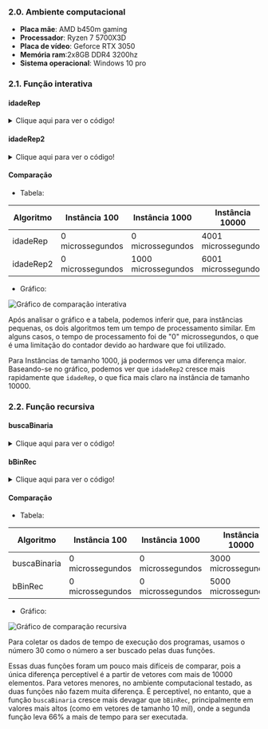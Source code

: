 ### 2.0. Ambiente computacional
* **Placa mãe**: AMD b450m gaming
* **Processador**: Ryzen 7 5700X3D
* **Placa de vídeo**: Geforce RTX 3050
* **Memória ram**:2x8GB DDR4 3200hz
* **Sistema operacional**: Windows 10 pro


### 2.1. Função interativa
#### idadeRep
<details>
  <summary>Clique aqui para ver o código!</summary>
  
```c++
#include <iostream>
#include <vector>
#include <random>
#include <chrono>
#include <fstream>

using namespace std;


bool idadeRep(const vector<int>& Idade){
    int tam = Idade.size();
    int menor = 200;
    for(int i = 0; i<tam; i++){
        if (Idade[i]<menor){
        menor = Idade[i];
        }
    }

    for(int i = 0; i<tam; i++){
        if (Idade[i]==menor){
        return true;
        }
    }

    return false;
}

int main() {
    // Captura o tempo de início
    auto start = std::chrono::high_resolution_clock::now();

    vector<int> idades;
    std::ifstream file("./lists/idades_10000.txt");

    std::string line;
    while (std::getline(file, line)) {
        idades.push_back(std::stoi(line));
    }

    if (idadeRep(idades)) {
        cout << "There are repeated minimum ages." << endl;
    } else {
        cout << "No repeated minimum ages." << endl;
    }


    // Captura o tempo de término
    auto end = std::chrono::high_resolution_clock::now();

    // Calcula a duração em milissegundos
    std::chrono::duration<double, std::micro> duration = end - start;

    // Exibe o tempo de execução
    std::cout << "O código levou " << duration.count() << " microssegundos para rodar." << std::endl;

    return 0;
}

```
</details>

#### idadeRep2
<details>
  <summary>Clique aqui para ver o código!</summary>
  
```c++
#include <iostream>
#include <vector>
#include<algorithm>
#include <random>
#include <chrono>
#include <fstream>

using namespace std;


bool idadeRep2(vector<int> Idade){
sort(Idade.begin(),Idade.end());
return Idade[0]==Idade[1];
}


int main() {
    // Captura o tempo de início
    auto start = std::chrono::high_resolution_clock::now();

    vector<int> idades;
    std::ifstream file("./lists/idades_10000.txt");

    std::string line;
    while (std::getline(file, line)) {
        idades.push_back(std::stoi(line));
    }

    if (idadeRep2(idades)) {
        cout << "There are repeated minimum ages." << endl;
    } else {
        cout << "No repeated minimum ages." << endl;
    }

    // Captura o tempo de término
    auto end = std::chrono::high_resolution_clock::now();

    // Calcula a duração em milissegundos
    std::chrono::duration<double, std::micro> duration = end - start;

    // Exibe o tempo de execução
    std::cout << "O código levou " << duration.count() << " microssegundos para rodar." << std::endl;

    return 0;
}

```
</details>


#### Comparação

* Tabela:

| Algoritmo | Instância 100    | Instância 1000      | Instância 10000     |
|-----------|------------------|---------------------|---------------------|
| idadeRep  | 0 microssegundos | 0 microssegundos    | 4001 microssegundos |
| idadeRep2 | 0 microssegundos | 1000 microssegundos | 6001 microssegundos |


* Gráfico:

![Gráfico de comparação interativa](https://i.ibb.co/8bFbjqR/idade-Rep-Graph.png)

Após analisar o gráfico e a tabela, podemos inferir que, para instâncias pequenas, os dois algoritmos tem um tempo de processamento similar. Em alguns casos, o tempo de processamento foi de "0" microssegundos, o que é uma limitação do contador devido ao hardware que foi utilizado.

Para Instâncias de tamanho 1000, já podermos ver uma diferença maior. Baseando-se no gráfico, podemos ver que `idadeRep2` cresce mais rapidamente que `idadeRep`, o que fica mais claro na instância de tamanho 10000.

### 2.2. Função recursiva

#### buscaBinaria
<details>
  <summary>Clique aqui para ver o código!</summary>

```c++
#include <iostream>
#include <vector>
#include <chrono>
#include <fstream>

using namespace std;

int buscaBinaria(const std::vector<int>& A, int x) {
    int esq = 0; // Índice inicial
    int dir = A.size(); // Tamanho do vetor

    while (esq < dir) {
        int m = (esq + dir) / 2; // Ponto médio
        if (x > A[m]) {
            esq = m + 1; // Ajusta a posição da esquerda
        } else {
            dir = m; // Ajusta a posição da direita
        }
    }

    if (A[esq] == x) {
        return esq; // Retorna o índice se encontrar o valor
    }

    return -1; // Caso não encontre
}

int main() {
    // Captura o tempo de início
    auto start = std::chrono::high_resolution_clock::now();

    vector<int> idades;
    std::ifstream file("./lists/idades_10000_ordenadas.txt");

    std::string line;
    while (std::getline(file, line)) {
        idades.push_back(std::stoi(line));
    }

    int resultado = buscaBinaria(idades, 30);
    if (resultado != -1) {
        cout << "Elemento encontrado no índice: " << resultado << endl;
    }
    else {
        cout << "Elemento não encontrado." << endl;
    }

    // Captura o tempo de término
    auto end = std::chrono::high_resolution_clock::now();

    // Calcula a duração em milissegundos
    std::chrono::duration<double, std::micro> duration = end - start;

    // Exibe o tempo de execução
    std::cout << "O código levou " << duration.count() << " microssegundos para rodar." << std::endl;

    return 0;
}

```
</details>

#### bBinRec
<details>
  <summary>Clique aqui para ver o código!</summary>

```c++
#include <iostream>
#include <chrono>
#include <vector>
#include <fstream>

using namespace std;

int bBinRec(const vector<int>& A, int esq, int dir, int x) {
    if (esq > dir) {
        return -1; // Caso base: elemento não encontrado
    }

    int m = (esq + dir) / 2;

    if (A[m] == x) {
        return m; // Elemento encontrado
    }
    else if (A[m] > x) {
        return bBinRec(A, esq, m - 1, x); // Busca na metade esquerda
    }
    else {
        return bBinRec(A, m + 1, dir, x); // Busca na metade direita
    }
}

int main() {
    // Capturando tempo de execução
    auto start = std::chrono::high_resolution_clock::now();

    vector<int> idades;
    std::ifstream file("./lists/idades_10000_ordenadas.txt");

    std::string line;
    while (std::getline(file, line)) {
        idades.push_back(std::stoi(line));
    }

    int resultado = bBinRec(idades, 0, idades.size() - 1, 30); // Usando .size() (complexidade O(1)) para obter o tamanho do vetor
    if (resultado != -1) {
        cout << "Elemento encontrado no índice: " << resultado << endl;
    }
    else {
        cout << "Elemento não encontrado." << endl;
    }

    // Captura o tempo de término
    auto end = std::chrono::high_resolution_clock::now();

    // Calcula a duração em milissegundos
    std::chrono::duration<double, std::micro> duration = end - start;

    // Exibe o tempo de execução
    std::cout << "O código levou " << duration.count() << " milissegundos para rodar." << std::endl;

    return 0;
}
```
</details>

#### Comparação

* Tabela:

| Algoritmo    | Instância 100    | Instância 1000   | Instância 10000     |
|--------------|------------------|------------------|---------------------|
| buscaBinaria | 0 microssegundos | 0 microssegundos | 3000 microssegundos |
| bBinRec      | 0 microssegundos | 0 microssegundos | 5000 microssegundos |

* Gráfico: 

![Gráfico de comparação recursiva](https://i.ibb.co/sqdCKWy/recursiva-Graph.png)

Para coletar os dados de tempo de execução dos programas, usamos o número 30 como o número a ser buscado pelas duas funções.

Essas duas funções foram um pouco mais difíceis de comparar, pois a única diferença perceptível é a partir de vetores com mais de 10000 elementos. Para vetores menores, no ambiente computacional testado, as duas funções não fazem muita diferença. É perceptível, no entanto, que a função `buscaBinaria` cresce mais devagar que `bBinRec`, principalmente em valores mais altos (como em vetores de tamanho 10 mil), onde a segunda função leva 66% a mais de tempo para ser executada.